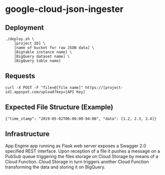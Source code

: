 # google-cloud-json-ingester

## Deployment

```
./deploy.sh \
    [project ID] \
    [name of bucket for raw JSON data] \
    [Bigtable instance name] \
    [BigQuery dataset name] \
    [BigQuery table name]
```

## Requests

```
curl -X POST -F "file=@[file name]" https://[project-id].appspot.com/upload?key=[API Key]
```

## Expected File Structure (Example)

```
{"time_stamp": "2019-05-02T06:00:00-04:00", "data": [1.2, 2.3, 3.4]}
```

## Infrastructure

App Engine app running as Flask web server exposes a Swagger 2.0 specified REST interface. Upon reception of a file
it pushes a message on a PubSub queue triggering the files storage on Cloud Storage by means of a Cloud Function.
Cloud Storage in turn triggers another Cloud Function transforming the data and storing it on BigQuery.
